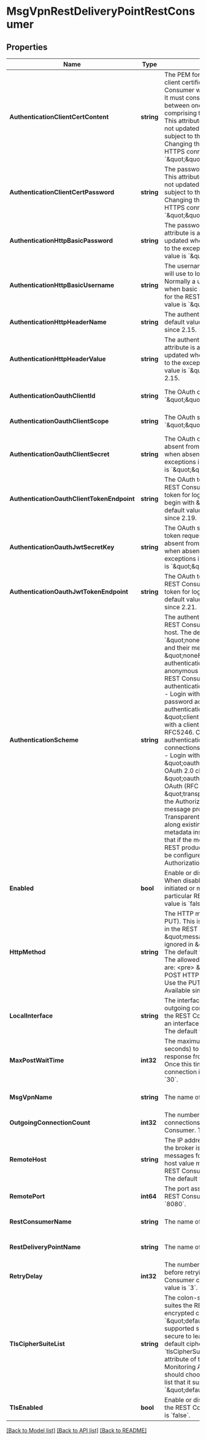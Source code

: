# MsgVpnRestDeliveryPointRestConsumer

## Properties
Name | Type | Description | Notes
------------ | ------------- | ------------- | -------------
**AuthenticationClientCertContent** | **string** | The PEM formatted content for the client certificate that the REST Consumer will present to the REST host. It must consist of a private key and between one and three certificates comprising the certificate trust chain. This attribute is absent from a GET and not updated when absent in a PUT, subject to the exceptions in note 4. Changing this attribute requires an HTTPS connection. The default value is &#x60;\&quot;\&quot;&#x60;. Available since 2.9. | [optional] [default to null]
**AuthenticationClientCertPassword** | **string** | The password for the client certificate. This attribute is absent from a GET and not updated when absent in a PUT, subject to the exceptions in note 4. Changing this attribute requires an HTTPS connection. The default value is &#x60;\&quot;\&quot;&#x60;. Available since 2.9. | [optional] [default to null]
**AuthenticationHttpBasicPassword** | **string** | The password for the username. This attribute is absent from a GET and not updated when absent in a PUT, subject to the exceptions in note 4. The default value is &#x60;\&quot;\&quot;&#x60;. | [optional] [default to null]
**AuthenticationHttpBasicUsername** | **string** | The username that the REST Consumer will use to login to the REST host. Normally a username is only configured when basic authentication is selected for the REST Consumer. The default value is &#x60;\&quot;\&quot;&#x60;. | [optional] [default to null]
**AuthenticationHttpHeaderName** | **string** | The authentication header name. The default value is &#x60;\&quot;\&quot;&#x60;. Available since 2.15. | [optional] [default to null]
**AuthenticationHttpHeaderValue** | **string** | The authentication header value. This attribute is absent from a GET and not updated when absent in a PUT, subject to the exceptions in note 4. The default value is &#x60;\&quot;\&quot;&#x60;. Available since 2.15. | [optional] [default to null]
**AuthenticationOauthClientId** | **string** | The OAuth client ID. The default value is &#x60;\&quot;\&quot;&#x60;. Available since 2.19. | [optional] [default to null]
**AuthenticationOauthClientScope** | **string** | The OAuth scope. The default value is &#x60;\&quot;\&quot;&#x60;. Available since 2.19. | [optional] [default to null]
**AuthenticationOauthClientSecret** | **string** | The OAuth client secret. This attribute is absent from a GET and not updated when absent in a PUT, subject to the exceptions in note 4. The default value is &#x60;\&quot;\&quot;&#x60;. Available since 2.19. | [optional] [default to null]
**AuthenticationOauthClientTokenEndpoint** | **string** | The OAuth token endpoint URL that the REST Consumer will use to request a token for login to the REST host. Must begin with \&quot;https\&quot;. The default value is &#x60;\&quot;\&quot;&#x60;. Available since 2.19. | [optional] [default to null]
**AuthenticationOauthJwtSecretKey** | **string** | The OAuth secret key used to sign the token request JWT. This attribute is absent from a GET and not updated when absent in a PUT, subject to the exceptions in note 4. The default value is &#x60;\&quot;\&quot;&#x60;. Available since 2.21. | [optional] [default to null]
**AuthenticationOauthJwtTokenEndpoint** | **string** | The OAuth token endpoint URL that the REST Consumer will use to request a token for login to the REST host. The default value is &#x60;\&quot;\&quot;&#x60;. Available since 2.21. | [optional] [default to null]
**AuthenticationScheme** | **string** | The authentication scheme used by the REST Consumer to login to the REST host. The default value is &#x60;\&quot;none\&quot;&#x60;. The allowed values and their meaning are:  &lt;pre&gt; \&quot;none\&quot; - Login with no authentication. This may be useful for anonymous connections or when a REST Consumer does not require authentication. \&quot;http-basic\&quot; - Login with a username and optional password according to HTTP Basic authentication as per RFC2616. \&quot;client-certificate\&quot; - Login with a client TLS certificate as per RFC5246. Client certificate authentication is only available on TLS connections. \&quot;http-header\&quot; - Login with a specified HTTP header. \&quot;oauth-client\&quot; - Login with OAuth 2.0 client credentials. \&quot;oauth-jwt\&quot; - Login with OAuth (RFC 7523 JWT Profile). \&quot;transparent\&quot; - Login using the Authorization header from the message properties, if present. Transparent authentication passes along existing Authorization header metadata instead of discarding it. Note that if the message is coming from a REST producer, the REST service must be configured to forward the Authorization header. &lt;/pre&gt;  | [optional] [default to null]
**Enabled** | **bool** | Enable or disable the REST Consumer. When disabled, no connections are initiated or messages delivered to this particular REST Consumer. The default value is &#x60;false&#x60;. | [optional] [default to null]
**HttpMethod** | **string** | The HTTP method to use (POST or PUT). This is used only when operating in the REST service \&quot;messaging\&quot; mode and is ignored in \&quot;gateway\&quot; mode. The default value is &#x60;\&quot;post\&quot;&#x60;. The allowed values and their meaning are:  &lt;pre&gt; \&quot;post\&quot; - Use the POST HTTP method. \&quot;put\&quot; - Use the PUT HTTP method. &lt;/pre&gt;  Available since 2.17. | [optional] [default to null]
**LocalInterface** | **string** | The interface that will be used for all outgoing connections associated with the REST Consumer. When unspecified, an interface is automatically chosen. The default value is &#x60;\&quot;\&quot;&#x60;. | [optional] [default to null]
**MaxPostWaitTime** | **int32** | The maximum amount of time (in seconds) to wait for an HTTP POST response from the REST Consumer. Once this time is exceeded, the TCP connection is reset. The default value is &#x60;30&#x60;. | [optional] [default to null]
**MsgVpnName** | **string** | The name of the Message VPN. | [optional] [default to null]
**OutgoingConnectionCount** | **int32** | The number of concurrent TCP connections open to the REST Consumer. The default value is &#x60;3&#x60;. | [optional] [default to null]
**RemoteHost** | **string** | The IP address or DNS name to which the broker is to connect to deliver messages for the REST Consumer. A host value must be configured for the REST Consumer to be operationally up. The default value is &#x60;\&quot;\&quot;&#x60;. | [optional] [default to null]
**RemotePort** | **int64** | The port associated with the host of the REST Consumer. The default value is &#x60;8080&#x60;. | [optional] [default to null]
**RestConsumerName** | **string** | The name of the REST Consumer. | [optional] [default to null]
**RestDeliveryPointName** | **string** | The name of the REST Delivery Point. | [optional] [default to null]
**RetryDelay** | **int32** | The number of seconds that must pass before retrying the remote REST Consumer connection. The default value is &#x60;3&#x60;. | [optional] [default to null]
**TlsCipherSuiteList** | **string** | The colon-separated list of cipher suites the REST Consumer uses in its encrypted connection. The value &#x60;\&quot;default\&quot;&#x60; implies all supported suites ordered from most secure to least secure. The list of default cipher suites is available in the &#x60;tlsCipherSuiteMsgBackboneDefaultList&#x60; attribute of the Broker object in the Monitoring API. The REST Consumer should choose the first suite from this list that it supports. The default value is &#x60;\&quot;default\&quot;&#x60;. | [optional] [default to null]
**TlsEnabled** | **bool** | Enable or disable encryption (TLS) for the REST Consumer. The default value is &#x60;false&#x60;. | [optional] [default to null]

[[Back to Model list]](../README.md#documentation-for-models) [[Back to API list]](../README.md#documentation-for-api-endpoints) [[Back to README]](../README.md)

